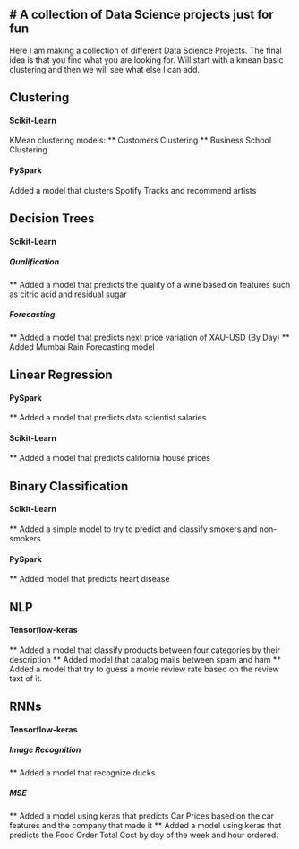 ## # A collection of Data Science projects just for fun

Here I am making a collection of different Data Science Projects.
The final idea is that you find what you are looking for.
Will start with a kmean basic clustering and then we will see what else I can add.

## Clustering
#### Scikit-Learn
KMean clustering models: 
** Customers Clustering
** Business School Clustering

#### PySpark
Added a model that clusters Spotify Tracks and recommend artists


## Decision Trees
#### Scikit-Learn
##### Qualification
** Added a model that predicts the quality of a wine based on features such as citric acid and residual sugar
##### Forecasting
** Added a model that predicts next price variation of XAU-USD (By Day)
** Added Mumbai Rain Forecasting model

## Linear Regression
#### PySpark
** Added a model that predicts data scientist salaries
#### Scikit-Learn
** Added a model that predicts california house prices

## Binary Classification
#### Scikit-Learn
** Added a simple model to try to predict and classify smokers and non-smokers
#### PySpark
** Added model that predicts heart disease

## NLP
#### Tensorflow-keras
** Added a model that classify products between four categories by their description
** Added model that catalog mails between spam and ham
** Added a model that try to guess a movie review rate based on the review text of it.

## RNNs
#### Tensorflow-keras
##### Image Recognition
** Added a model that recognize ducks
##### MSE
** Added a model using keras that predicts Car Prices based on the car features and the company that made it
** Added a model using keras that predicts the Food Order Total Cost by day of the week and hour ordered.